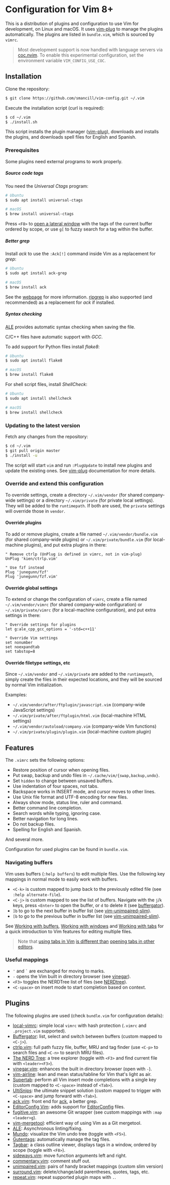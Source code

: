 # Configuration for Vim 8+

This is a distribution of plugins and configuration to use Vim for development,
on Linux and macOS.
It uses [vim-plug][vim-plug] to manage the plugins automatically.
The plugins are listed in `bundle.vim`, which is sourced by `vimrc`.

> Most development support is now handled with language servers via [coc.nvim].
> To enable this experimental configuration, set the environment variable
> `VIM_CONFIG_USE_COC`.


## Installation

Clone the repository:

``` sh
$ git clone https://github.com/smancill/vim-config.git ~/.vim
```

Execute the installation script (curl is required):

``` sh
$ cd ~/.vim
$ ./install.sh
```

This script installs the plugin manager ([vim-plug][vim-plug]), downloads
and installs the plugins, and downloads spell files for English and Spanish.

### Prerequisites

Some plugins need external programs to work properly.

##### Source code tags

You need the *Universal Ctags* program:

``` sh
# Ubuntu
$ sudo apt install universal-ctags

# macOS
$ brew install universal-ctags
```

Press `<F8>` to [open a lateral window][tagbar]
with the tags of the current buffer ordered by scope,
or use `g[` to fuzzy search for a tag within the buffer.

##### Better *grep*

Install *ack* to use the `:Ack[!]` command inside Vim as a replacement for
*grep*:

``` sh
# Ubuntu
$ sudo apt install ack-grep

# macOS
$ brew install ack
```

See the [webpage][ack-web] for more information.
[ripgrep](https://github.com/BurntSushi/ripgrep) is also
supported (and recommended) as a replacement for *ack* if installed.

##### Syntax checking

[ALE][ALE] provides automatic syntax checking
when saving the file.

C/C++ files have automatic support with *GCC*.

To add support for Python files install *flake8*:

``` sh
# Ubuntu
$ sudo apt install flake8

# macOS
$ brew install flake8
```

For shell script files, install *ShellCheck*:

``` sh
# Ubuntu
$ sudo apt install shellcheck

# macOS
$ brew install shellcheck
```

### Updating to the latest version

Fetch any changes from the repository:

``` sh
$ cd ~/.vim
$ git pull origin master
$ ./install -u
```

The script will start `vim` and run `:PlugUpdate`
to install new plugins and update the existing ones.
See [vim-plug][vim-plug] documentation for more details.

### Override and extend this configuration

To override settings,
create a directory `~/.vim/vendor` (for shared company-wide settings)
or a directory `~/.vim/private` (for private local settings).
They will be added to the `runtimepath`.
If both are used, the `private` settings will override those in `vendor`.

#### Override plugins

To add or remove plugins,
create a file named `~/.vim/vendor/bundle.vim` (for shared company-wide plugins)
or `~/.vim/private/bundle.vim` (for local-machine plugins),
and put extra plugins in there:

```vim
" Remove ctrlp (UnPlug is defined in vimrc, not in vim-plug)
UnPlug 'kien/ctrlp.vim'

" Use fzf instead
Plug 'junegunn/fzf'
Plug 'junegunn/fzf.vim'
```

#### Override global settings

To extend or change the configuration of `vimrc`,
create a file named `~/.vim/vendor/vimrc` (for shared company-wide configuration)
or `~/.vim/private/vimrc` (for a local-machine configuration),
and put extra settings in there:

```vim
" Override settings for plugins
let g:ale_cpp_gcc_options = '-std=c++11'

" Override Vim settings
set nonumber
set noexpandtab
set tabstop=8
```

#### Override filetype settings, etc

Since `~/.vim/vendor` and `~/.vim/private` are added to the `runtimepath`,
simply create the files in their expected locations,
and they will be sourced by normal Vim initialization.

Examples:

- `~/.vim/vendor/after/ftplugin/javascript.vim` (company-wide JavaScript settings)
- `~/.vim/private/after/ftplugin/html.vim` (local-machine HTML settings)
- `~/.vim/vendor/autoload/company.vim` (company-wide Vim functions)
- `~/.vim/private/plugin/plugin.vim` (local-machine custom plugin)


## Features

The `.vimrc` sets the following options:

* Restore position of cursor when opening files.
* Put swap, backup and undo files in `~/.cache/vim/{swap,backup,undo}`.
* Set `hidden` to change between unsaved buffers.
* Use indentation of four spaces, not tabs.
* Backspace works in INSERT mode, and cursor moves to other lines.
* Use Unix file format and UTF-8 encoding for new files.
* Always show mode, status line, ruler and command.
* Better command line completion.
* Search words while typing, ignoring case.
* Better navigation for long lines.
* Do not backup files.
* Spelling for English and Spanish.

And several more.

Configuration for used plugins can be found in `bundle.vim`.

### Navigating buffers

Vim uses buffers (`:help buffers`) to edit multiple files.
Use the following key mappings in normal mode to easily work with buffers.

* `<C-k>` is custom mapped to jump back to the previously edited file
  (see `:help alternate-file`).
* `<C-j>` is custom mapped to see the list of buffers.
  Navigate with the `j`/`k` keys, press `<Enter>` to open the buffer,
  or `d` to delete it (see [buffergator][buffergator]).
* `]b` to go to the next buffer in buffer list (see [vim-unimpaired-slim][unimpaired]).
* `[b` to go to the previous buffer in buffer list (see [vim-unimpaired-slim][unimpaired]).

See [Working with buffers](http://vimcasts.org/episodes/working-with-buffers/),
[Working with windows](http://vimcasts.org/episodes/working-with-windows/)
and [Working with tabs](http://vimcasts.org/episodes/working-with-tabs/)
for a quick introduction to Vim features for editing multiple files.

> Note that [using tabs in Vim](http://stackoverflow.com/a/26710166)
> [is different than](http://stackoverflow.com/a/103590)
> [opening tabs in other editors](https://sanctum.geek.nz/arabesque/buffers-windows-tabs/).

### Useful mappings

* ` ' ` and `` ` `` are exchanged for moving to marks.
* ` - ` opens the Vim built in directory browser (see [vinegar][vinegar]).
* `<F3>` toggles the NERDTree list of files (see [NERDtree][nerdtree]).
* `<C-space>` on insert mode to start completion based on context.


## Plugins

The following plugins are used (check `bundle.vim` for configuration details):

* [local-vimrc](https://github.com/MarcWeber/vim-addon-local-vimrc):
  simple local `vimrc` with hash protection (`.vimrc` and `.project.vim`
  supported).
* [Buffergator][buffergator]: list, select and switch between buffers
  (custom mapped to `<C-j>`).
* [ctrlp.vim][ctrlp]: full path fuzzy file, buffer, MRU and tag finder
  (use `<C-p>` to search files and `<C-n>` to search MRU files).
* [The NERD Tree][nerdtree]: a tree explorer (toggle with `<F3>` and find
    current file with `<leader><F3>`).
* [vinegar.vim][vinegar]: enhances the built in directory browser (open with `-`).
* [vim-airline][airline]: lean and mean status/tabline for Vim that's light as air.
* [Supertab][supertab]: perform all Vim insert mode completions with a single key
  (custom mapped to `<C-space>` instead of `<Tab>`).
* [UltiSnips][ultisnips]: the ultimate snippet solution
  (custom mapped to trigger with `<C-space>` and jump forward with `<Tab>`).
* [ack.vim](https://github.com/mileszs/ack.vim): front end for [ack][ack-web],
  a better grep.
* [EditorConfig Vim][editorconfig]: adds support for
  [EditorConfig](http://editorconfig.org) files.
* [fugitive.vim][fugitive]: an awesome Git wrapper
  (see custom mappings with `:map <leader>g`).
* [vim-mergetool][mergetool]: efficient way of using Vim as a Git mergetool.
* [ALE][ale]: Asynchronous linting/fixing.
* [Mundo][mundo]: visualize the Vim undo tree (toggle with `<F5>`).
* [Gutentags][gutentags]: automatically manage the tag files.
* [Tagbar][tagbar]: a class outline viewer, displays tags in a window,
  ordered by scope (toggle with `<F8>`).
* [sideways.vim][sideways]: move function arguments left and right.
* [commentary.vim][commentary]: comment stuff out.
* [unimpaired.vim][unimpaired]: pairs of handy bracket mappings
  (custom slim version)
* [surround.vim][surround]: delete/change/add parentheses, quotes, tags, etc.
* [repeat.vim][repeat]: repeat supported plugin maps with `.`.


[vim-plug]: https://github.com/junegunn/vim-plug
[coc.nvim]: https://github.com/neoclide/coc.nvim
[buffergator]: https://github.com/jeetsukumaran/vim-buffergator
[CtrlP]: http://kien.github.com/ctrlp.vim
[nerdtree]: https://github.com/scrooloose/nerdtree
[vinegar]: https://github.com/tpope/vim-vinegar
[airline]: https://github.com/vim-airline/vim-airline
[supertab]: https://github.com/ervandew/supertab
[ultisnips]: https://github.com/sirver/ultisnips
[editorconfig]: https://github.com/editorconfig/editorconfig-vim
[fugitive]: https://github.com/tpope/vim-fugitive
[mergetool]: https://github.com/samoshkin/vim-mergetool
[gist]: https://github.com/mattn/gist-vim
[ale]: https://github.com/w0rp/ale
[mundo]: https://github.com/simnalamburt/vim-mundo
[gutentags]: https://github.com/ludovicchabant/vim-gutentags
[tagbar]: https://github.com/majutsushi/tagbar
[sideways]: https://github.com/AndrewRadev/sideways.vim
[commentary]: https://github.com/tpope/vim-commentary
[unimpaired]: https://github.com/smancill/vim-unimpaired-slim
[surround]: https://github.com/tpope/vim-surround
[repeat]: https://github.com/tpope/vim-repeat

[ack-web]: http://betterthangrep.com
